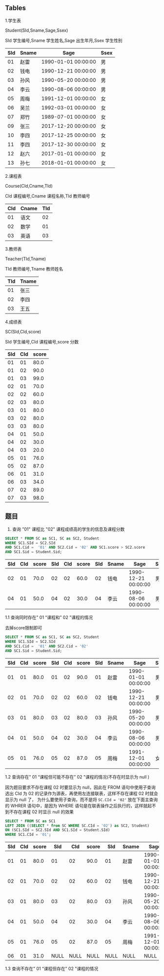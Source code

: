 ## Tables

1.学生表

Student(SId,Sname,Sage,Ssex)

SId 学生编号,Sname 学生姓名,Sage 出生年月,Ssex 学生性别

| SId  | Sname  | Sage                | Ssex |
|------|--------|---------------------|------|
| 01   | 赵雷   | 1990-01-01 00:00:00 | 男   |
| 02   | 钱电   | 1990-12-21 00:00:00 | 男   |
| 03   | 孙风   | 1990-05-20 00:00:00 | 男   |
| 04   | 李云   | 1990-08-06 00:00:00 | 男   |
| 05   | 周梅   | 1991-12-01 00:00:00 | 女   |
| 06   | 吴兰   | 1992-03-01 00:00:00 | 女   |
| 07   | 郑竹   | 1989-07-01 00:00:00 | 女   |
| 09   | 张三   | 2017-12-20 00:00:00 | 女   |
| 10   | 李四   | 2017-12-25 00:00:00 | 女   |
| 11   | 李四   | 2017-12-30 00:00:00 | 女   |
| 12   | 赵六   | 2017-01-01 00:00:00 | 女   |
| 13   | 孙七   | 2018-01-01 00:00:00 | 女   |


2.课程表

Course(CId,Cname,TId)

CId 课程编号,Cname 课程名称,TId 教师编号

| CId  | Cname  | TId  |
|------|--------|------|
| 01   | 语文   | 02   |
| 02   | 数学   | 01   |
| 03   | 英语   | 03   |


3.教师表

Teacher(TId,Tname)

TId 教师编号,Tname 教师姓名

| TId  | Tname  |
|------|--------|
| 01   | 张三   |
| 02   | 李四   |
| 03   | 王五   |


4.成绩表

SC(SId,CId,score)

SId 学生编号,CId 课程编号,score 分数

| SId  | CId  | score |
|------|------|-------|
| 01   | 01   |  80.0 |
| 01   | 02   |  90.0 |
| 01   | 03   |  99.0 |
| 02   | 01   |  70.0 |
| 02   | 02   |  60.0 |
| 02   | 03   |  80.0 |
| 03   | 01   |  80.0 |
| 03   | 02   |  80.0 |
| 03   | 03   |  80.0 |
| 04   | 01   |  50.0 |
| 04   | 02   |  30.0 |
| 04   | 03   |  20.0 |
| 05   | 01   |  76.0 |
| 05   | 02   |  87.0 |
| 06   | 01   |  31.0 |
| 06   | 03   |  34.0 |
| 07   | 02   |  89.0 |
| 07   | 03   |  98.0 |

## 题目

1. 查询 "01" 课程比 "02" 课程成绩高的学生的信息及课程分数
```sql
SELECT * FROM SC as SC1, SC as SC2, Student
WHERE SC1.SId = SC2.SId 
AND SC1.Cid =  '01' AND SC2.Cid = '02' AND SC1.score > SC2.score
AND SC1.Sid = Student.Sid;
```

| SId  | CId  | score | SId  | CId  | score | SId  | Sname  | Sage                | Ssex |
|------|------|-------|------|------|-------|------|--------|---------------------|------|
| 02   | 01   |  70.0 | 02   | 02   |  60.0 | 02   | 钱电   | 1990-12-21 00:00:00 | 男   |
| 04   | 01   |  50.0 | 04   | 02   |  30.0 | 04   | 李云   | 1990-08-06 00:00:00 | 男   |


1.1 查询同时存在" 01 “课程和” 02 "课程的情况

去掉score限制即可

```sql
SELECT * FROM SC as SC1, SC as SC2, Student
WHERE SC1.SId = SC2.SId 
AND SC1.Cid =  '01' AND SC2.Cid = '02'
AND SC1.Sid = Student.Sid;
```
| SId  | CId  | score | SId  | CId  | score | SId  | Sname  | Sage                | Ssex |
|------|------|-------|------|------|-------|------|--------|---------------------|------|
| 01   | 01   |  80.0 | 01   | 02   |  90.0 | 01   | 赵雷   | 1990-01-01 00:00:00 | 男   |
| 02   | 01   |  70.0 | 02   | 02   |  60.0 | 02   | 钱电   | 1990-12-21 00:00:00 | 男   |
| 03   | 01   |  80.0 | 03   | 02   |  80.0 | 03   | 孙风   | 1990-05-20 00:00:00 | 男   |
| 04   | 01   |  50.0 | 04   | 02   |  30.0 | 04   | 李云   | 1990-08-06 00:00:00 | 男   |
| 05   | 01   |  76.0 | 05   | 02   |  87.0 | 05   | 周梅   | 1991-12-01 00:00:00 | 女   |

1.2 查询存在" 01 “课程但可能不存在” 02 "课程的情况(不存在时显示为 null )

因为题目要求不存在课程 02 时要显示为 null，因此在 FROM 语句中使用子查询选出 CId 为 02 的记录作为源表，再使用左连接联表，这样不存在课程 02 时就会显示为 null 了，
为什么要使用子查询，而不是将 `SC.CId = '02'` 放在下面主查询的 WHRER 语句中，是因为 WHERE 语句是在联表操作之后执行的，这样就起不到不存在课程 02 时显示 null 的效果

```sql
SELECT * FROM SC as SC1
LEFT JOIN ((SELECT * from SC WHERE SC.CId = '02') as SC2, Student)
ON (SC1.SId = SC2.SId AND SC1.SId = Student.SId)
WHERE SC1.CId = '01';
```

| SId  | CId  | score | SId  | CId  | score | SId  | Sname  | Sage                | Ssex |
|------|------|-------|------|------|-------|------|--------|---------------------|------|
| 01   | 01   |  80.0 | 01   | 02   |  90.0 | 01   | 赵雷   | 1990-01-01 00:00:00 | 男   |
| 02   | 01   |  70.0 | 02   | 02   |  60.0 | 02   | 钱电   | 1990-12-21 00:00:00 | 男   |
| 03   | 01   |  80.0 | 03   | 02   |  80.0 | 03   | 孙风   | 1990-05-20 00:00:00 | 男   |
| 04   | 01   |  50.0 | 04   | 02   |  30.0 | 04   | 李云   | 1990-08-06 00:00:00 | 男   |
| 05   | 01   |  76.0 | 05   | 02   |  87.0 | 05   | 周梅   | 1991-12-01 00:00:00 | 女   |
| 06   | 01   |  31.0 | NULL | NULL |  NULL | NULL | NULL   | NULL                | NULL |

1.3 查询不存在" 01 “课程但存在” 02 "课程的情况